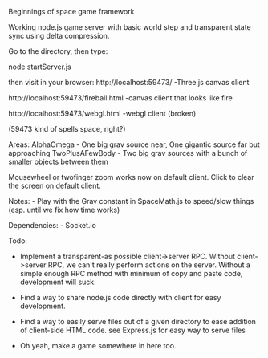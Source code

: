 Beginnings of space game framework

Working node.js game server with basic world step and transparent state sync using delta compression.

Go to the directory, then type:

node startServer.js

then visit in your browser: 
http://localhost:59473/
	-Three.js canvas client

http://localhost:59473/fireball.html
	-canvas client that looks like fire

http://localhost:59473/webgl.html
	-webgl client (broken)

(59473 kind of spells space, right?)

Areas:
	AlphaOmega - One big grav source near, One gigantic source far but approaching
	TwoPlusAFewBody - Two big grav sources with a bunch of smaller objects between them


Mousewheel or twofinger zoom works now on default client.
Click to clear the screen on default client.


Notes:
	-	Play with the Grav constant in SpaceMath.js to speed/slow things (esp. until we fix how time works)

Dependencies:
  	- Socket.io


Todo:

  - Implement a transparent-as possible client->server RPC. Without client->server RPC, we can't really perform actions on the server. Without a simple enough RPC method with minimum of copy and paste code, development will suck.

  - Find a way to share node.js code directly with client for easy development.

  - Find a way to easily serve files out of a given directory to ease addition of client-side HTML code. see Express.js for easy way to serve files

  - Oh yeah, make a game somewhere in here too.